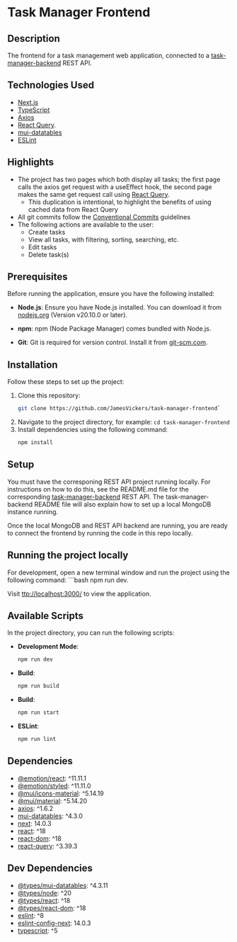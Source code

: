 # Task Manager Frontend

## Description

The frontend for a task management web application, connected to a [task-manager-backend](https://github.com/JamesVickers/task-manager-backend) REST API.

## Technologies Used

- [Next.js](https://nextjs.org/)
- [TypeScript](https://www.typescriptlang.org/download)
- [Axios](https://www.npmjs.com/package/axios)
- [React Query](https://www.npmjs.com/package/react-query).
- [mui-datatables](https://www.npmjs.com/package/mui-datatables)
- [ESLint](https://eslint.org/)

## Highlights

- The project has two pages which both display all tasks; the first page calls the axios get request with a useEffect hook, the second page makes the same get request call using [React Query](https://www.npmjs.com/package/react-query).
    - This duplication is intentional, to highlight the benefits of using cached data from React Query
- All git commits follow the [Conventional Commits](https://www.conventionalcommits.org/en/v1.0.0/) guidelines
- The following actions are available to the user:
    - Create tasks
    - View all tasks, with filtering, sorting, searching, etc.
    - Edit tasks
    - Delete task(s)

## Prerequisites

Before running the application, ensure you have the following installed:

- **Node.js**: Ensure you have Node.js installed. You can download it from [nodejs.org](https://nodejs.org/) (Version v20.10.0 or later).

- **npm**: npm (Node Package Manager) comes bundled with Node.js.

- **Git**: Git is required for version control. Install it from [git-scm.com](https://git-scm.com/downloads).

## Installation

Follow these steps to set up the project:

1. Clone this repository: 
    ```bash 
    git clone https://github.com/JamesVickers/task-manager-frontend`
2. Navigate to the project directory, for example: `cd task-manager-frontend`
3. Install dependencies using the following command:
    ```bash 
    npm install

## Setup

You must have the corresponing REST API project running locally. For instructions on how to do this, see the README.md file for the corresponding [task-manager-backend](https://github.com/JamesVickers/task-manager-backend/blob/main/README.md) REST API. The task-manager-backend README file will also explain how to set up a local MongoDB instance running.

Once the local MongoDB and REST API backend are running, you are ready to connect the frontend by running the code in this repo locally.

## Running the project locally

For development, open a new terminal window and run the project using the following command:
    ```bash 
    npm run dev.

Visit [ttp://localhost:3000/](http://localhost:3000/) to view the application. 

## Available Scripts

In the project directory, you can run the following scripts:

- **Development Mode**: 
  ```bash
  npm run dev

- **Build**: 
  ```bash
  npm run build

- **Build**: 
  ```bash
  npm run start
  
- **ESLint**: 
  ```bash
  npm run lint

## Dependencies
- [@emotion/react](https://github.com/emotion-js/emotion): ^11.11.1
- [@emotion/styled](https://github.com/emotion-js/emotion): ^11.11.0
- [@mui/icons-material](https://mui.com/): ^5.14.19
- [@mui/material](https://mui.com/): ^5.14.20
- [axios](https://github.com/axios/axios): ^1.6.2
- [mui-datatables](https://github.com/gregnb/mui-datatables): ^4.3.0
- [next](https://nextjs.org/): 14.0.3
- [react](https://reactjs.org/): ^18
- [react-dom](https://reactjs.org/): ^18
- [react-query](https://react-query.tanstack.com/): ^3.39.3

## Dev Dependencies
- [@types/mui-datatables](https://github.com/gregnb/mui-datatables): ^4.3.11
- [@types/node](https://github.com/DefinitelyTyped/DefinitelyTyped): ^20
- [@types/react](https://github.com/DefinitelyTyped/DefinitelyTyped): ^18
- [@types/react-dom](https://github.com/DefinitelyTyped/DefinitelyTyped): ^18
- [eslint](https://eslint.org/): ^8
- [eslint-config-next](https://github.com/vercel/eslint-config-next): 14.0.3
- [typescript](https://www.typescriptlang.org/): ^5
